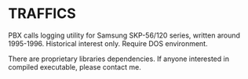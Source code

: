 # TRAFFICS

PBX calls logging utility for Samsung SKP-56/120 series, written around 1995-1996.
Historical interest only.
Require DOS environment.

There are proprietary libraries dependencies. If anyone interested in compiled executable, please contact me.
